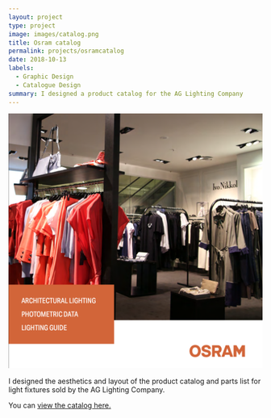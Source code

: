 ```yaml
---
layout: project
type: project
image: images/catalog.png
title: Osram catalog
permalink: projects/osramcatalog
date: 2018-10-13
labels:
  - Graphic Design
  - Catalogue Design
summary: I designed a product catalog for the AG Lighting Company
---
```

<img class="ui huge image" src="../images/catalog.png">

I designed the aesthetics and layout of the product catalog and parts list for light fixtures sold by the AG Lighting Company.

You can <a href="../images/catalogue.pdf">view the catalog here.</a>
